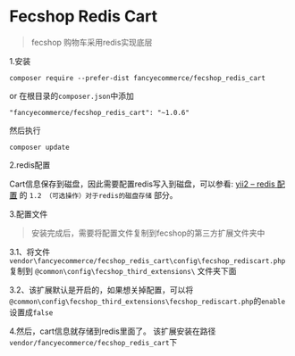 Fecshop Redis Cart
======================

> fecshop 购物车采用redis实现底层


1.安装

```
composer require --prefer-dist fancyecommerce/fecshop_redis_cart 
```

or 在根目录的`composer.json`中添加

```
"fancyecommerce/fecshop_redis_cart": "~1.0.6"

```

然后执行

```
composer update
```

2.redis配置

Cart信息保存到磁盘，因此需要配置redis写入到磁盘，可以参看:
[yii2 – redis 配置](http://www.fancyecommerce.com/2016/05/03/yii2-redis-%E9%85%8D%E7%BD%AE/)
的
`1.2 （可选操作）对于redis的磁盘存储` 部分。

3.配置文件

> 安装完成后，需要将配置文件复制到fecshop的第三方扩展文件夹中

3.1、将文件 `vendor\fancyecommerce/fecshop_redis_cart\config\fecshop_rediscart.php`
复制到 `@common\config\fecshop_third_extensions\` 文件夹下面

3.2、该扩展默认是开启的，如果想关掉配置，可以将
`@common\config\fecshop_third_extensions\fecshop_rediscart.php`的`enable`
设置成`false`



4.然后，cart信息就存储到redis里面了。
该扩展安装在路径 `vendor/fancyecommerce/fecshop_redis_cart`下



